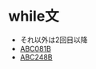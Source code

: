 # while文

* それ以外は2回目以降
* [ABC081B](https://atcoder.jp/contests/abc141/tasks/abc081_b)
* [ABC248B](https://atcoder.jp/contests/abc248/tasks/abc248_b)
